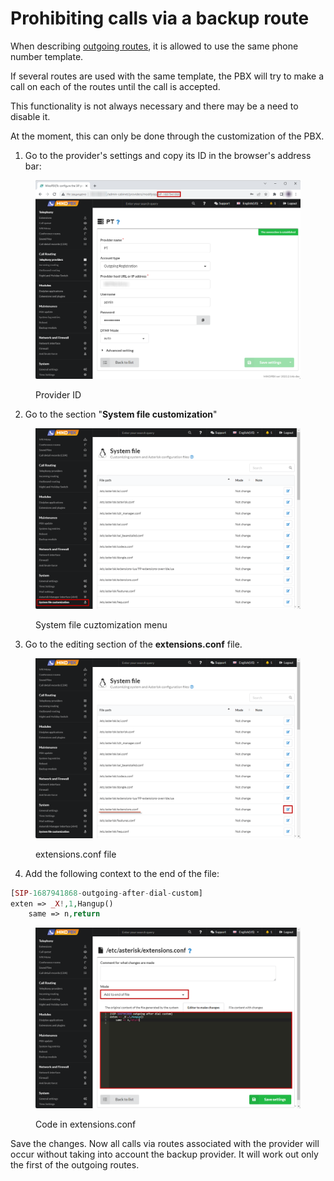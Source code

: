 # Prohibiting calls via a backup route

When describing [outgoing routes](../../manual/routing/outbound-routing.md), it is allowed to use the same phone number template.&#x20;

If several routes are used with the same template, the PBX will try to make a call on each of the routes until the call is accepted.&#x20;

This functionality is not always necessary and there may be a need to disable it.&#x20;

At the moment, this can only be done through the customization of the PBX.

1. Go to the provider's settings and copy its ID in the browser's address bar:

<figure><img src="../../.gitbook/assets/ProviderID (1).png" alt=""><figcaption><p>Provider ID</p></figcaption></figure>

2. Go to the section "**System file customization**"

<figure><img src="../../.gitbook/assets/SystemFileCustomization.png" alt=""><figcaption><p>System file cuztomization menu</p></figcaption></figure>

3. Go to the editing section of the **extensions.conf** file.

<figure><img src="../../.gitbook/assets/EditExtensions.conf.png" alt=""><figcaption><p>extensions.conf file</p></figcaption></figure>

4. Add the following context to the end of the file:

```php
[SIP-1687941868-outgoing-after-dial-custom]
exten => _X!,1,Hangup()
	same => n,return
```

<figure><img src="../../.gitbook/assets/CodeForExtensions (1) (1).png" alt=""><figcaption><p>Code in extensions.conf</p></figcaption></figure>

Save the changes. Now all calls via routes associated with the provider will occur without taking into account the backup provider. It will work out only the first of the outgoing routes.
